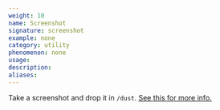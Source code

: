 ```yaml
---
weight: 10
name: Screenshot
signature: screenshot
example: none
category: utility
phenomenon: none
usage: 
description: 
aliases: 
---
```

Take a screenshot and drop it in `/dust`. [See this for more info.](https://monome.org/docs/norns/help/#png)